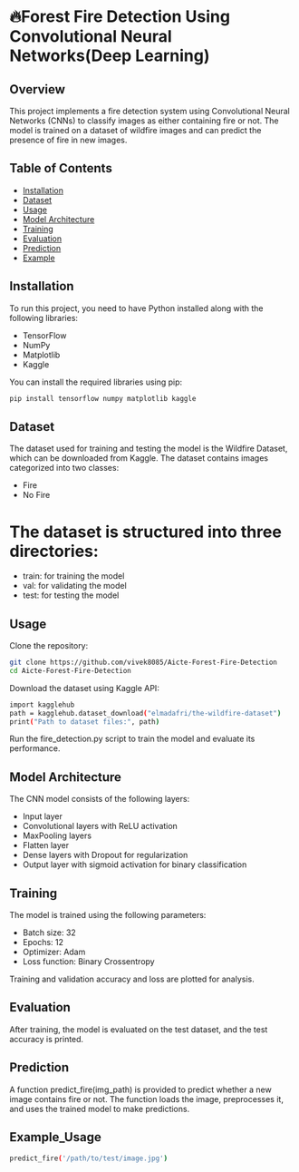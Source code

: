 # 🔥Forest Fire Detection Using Convolutional Neural Networks(Deep Learning)

## Overview
This project implements a fire detection system using Convolutional Neural Networks (CNNs) to classify images as either containing fire or not. The model is trained on a dataset of wildfire images and can predict the presence of fire in new images.

## Table of Contents
- [Installation](#installation)
- [Dataset](#dataset)
- [Usage](#usage)
- [Model Architecture](#model-architecture)
- [Training](#training)
- [Evaluation](#evaluation)
- [Prediction](#prediction)
- [Example](#Example_Usage)

## Installation
To run this project, you need to have Python installed along with the following libraries:
- TensorFlow
- NumPy
- Matplotlib
- Kaggle

You can install the required libraries using pip:
```bash
pip install tensorflow numpy matplotlib kaggle

```
## Dataset
The dataset used for training and testing the model is the Wildfire Dataset, which can be downloaded from Kaggle. The dataset contains images categorized into two classes:

- Fire
- No Fire

# The dataset is structured into three directories:
- train: for training the model
- val: for validating the model
- test: for testing the model

## Usage
Clone the repository:

```bash
git clone https://github.com/vivek8085/Aicte-Forest-Fire-Detection
cd Aicte-Forest-Fire-Detection
```
Download the dataset using Kaggle API:

```bash
import kagglehub
path = kagglehub.dataset_download("elmadafri/the-wildfire-dataset")
print("Path to dataset files:", path)
```
Run the fire_detection.py script to train the model and evaluate its performance.

## Model Architecture
The CNN model consists of the following layers:

- Input layer
- Convolutional layers with ReLU activation
- MaxPooling layers
- Flatten layer
- Dense layers with Dropout for regularization
- Output layer with sigmoid activation for binary classification

## Training
The model is trained using the following parameters:

- Batch size: 32
- Epochs: 12
- Optimizer: Adam
- Loss function: Binary Crossentropy

Training and validation accuracy and loss are plotted for analysis.

## Evaluation
After training, the model is evaluated on the test dataset, and the test accuracy is printed.

## Prediction
A function predict_fire(img_path) is provided to predict whether a new image contains fire or not. The function loads the image, preprocesses it, and uses the trained model to make predictions.

## Example_Usage
```bash
predict_fire('/path/to/test/image.jpg')
```
